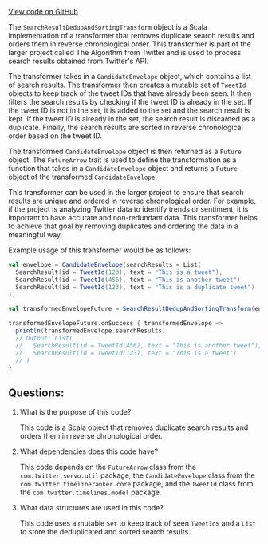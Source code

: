 [View code on GitHub](https://github.com/misbahsy/the-algorithm/timelineranker/server/src/main/scala/com/twitter/timelineranker/common/SearchResultDedupAndSortingTransform.scala)

The `SearchResultDedupAndSortingTransform` object is a Scala implementation of a transformer that removes duplicate search results and orders them in reverse chronological order. This transformer is part of the larger project called The Algorithm from Twitter and is used to process search results obtained from Twitter's API.

The transformer takes in a `CandidateEnvelope` object, which contains a list of search results. The transformer then creates a mutable set of `TweetId` objects to keep track of the tweet IDs that have already been seen. It then filters the search results by checking if the tweet ID is already in the set. If the tweet ID is not in the set, it is added to the set and the search result is kept. If the tweet ID is already in the set, the search result is discarded as a duplicate. Finally, the search results are sorted in reverse chronological order based on the tweet ID.

The transformed `CandidateEnvelope` object is then returned as a `Future` object. The `FutureArrow` trait is used to define the transformation as a function that takes in a `CandidateEnvelope` object and returns a `Future` object of the transformed `CandidateEnvelope`.

This transformer can be used in the larger project to ensure that search results are unique and ordered in reverse chronological order. For example, if the project is analyzing Twitter data to identify trends or sentiment, it is important to have accurate and non-redundant data. This transformer helps to achieve that goal by removing duplicates and ordering the data in a meaningful way.

Example usage of this transformer would be as follows:

```scala
val envelope = CandidateEnvelope(searchResults = List(
  SearchResult(id = TweetId(123), text = "This is a tweet"),
  SearchResult(id = TweetId(456), text = "This is another tweet"),
  SearchResult(id = TweetId(123), text = "This is a duplicate tweet")
))

val transformedEnvelopeFuture = SearchResultDedupAndSortingTransform(envelope)

transformedEnvelopeFuture.onSuccess { transformedEnvelope =>
  println(transformedEnvelope.searchResults)
  // Output: List(
  //   SearchResult(id = TweetId(456), text = "This is another tweet"),
  //   SearchResult(id = TweetId(123), text = "This is a tweet")
  // )
}
```
## Questions: 
 1. What is the purpose of this code?
    
    This code is a Scala object that removes duplicate search results and orders them in reverse chronological order.

2. What dependencies does this code have?
    
    This code depends on the `FutureArrow` class from the `com.twitter.servo.util` package, the `CandidateEnvelope` class from the `com.twitter.timelineranker.core` package, and the `TweetId` class from the `com.twitter.timelines.model` package.

3. What data structures are used in this code?
    
    This code uses a mutable `Set` to keep track of seen `TweetId`s and a `List` to store the deduplicated and sorted search results.